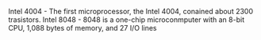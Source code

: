 Intel 4004 - The first microprocessor, the Intel 4004, conained about 2300 trasistors.
Intel 8048 - 8048 is a one-chip microconmputer with an 8-bit CPU, 1,088 bytes of memory, and 27 I/O lines
